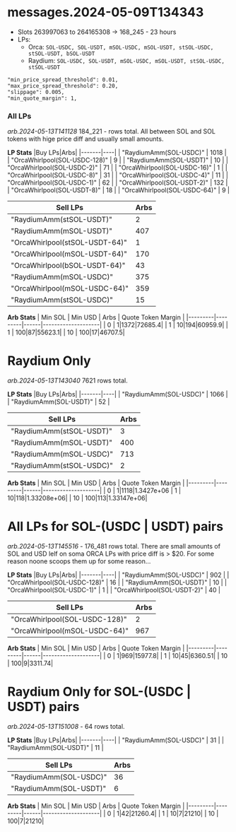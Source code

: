 # messages.2024-05-09T134343
* Slots 263997063 to 264165308 -> 168_245 - 23 hours
* LPs:
  * Orca: `SOL-USDC, SOL-USDT, mSOL-USDC, mSOL-USDT, stSOL-USDC, stSOL-USDT, bSOL-USDT` 
  * Raydium: `SOL-USDC, SOL-USDT, mSOL-USDC, mSOL-USDT, stSOL-USDC, stSOL-USDT`
```
"min_price_spread_threshold": 0.01,
"max_price_spread_threshold": 0.20,
"slippage": 0.005,
"min_quote_margin": 1,
```

### All LPs
_arb.2024-05-13T141128_ 184_221 - rows total. All between SOL and SOL tokens with hige price diff and usually small amounts.

__LP Stats__
|Buy LPs|Arbs|
|-------|----|
| "RaydiumAmm(SOL-USDC)" |  1018 |
| "OrcaWhirlpool(SOL-USDC-128)" |  9 |
| "RaydiumAmm(SOL-USDT)" |  10 |
| "OrcaWhirlpool(SOL-USDC-2)" |  71 |
| "OrcaWhirlpool(SOL-USDC-16)" |  1 |
| "OrcaWhirlpool(SOL-USDC-8)" |  31 |
| "OrcaWhirlpool(SOL-USDC-4)" |  11 |
| "OrcaWhirlpool(SOL-USDC-1)" |  62 |
| "OrcaWhirlpool(SOL-USDT-2)" |  132 |
| "OrcaWhirlpool(SOL-USDT-8)" |  18 |
| "OrcaWhirlpool(SOL-USDC-64)" |  9 |
 
|Sell LPs|Arbs|
|--------|----|
| "RaydiumAmm(stSOL-USDT)" |  2 |
| "RaydiumAmm(mSOL-USDT)" |  407 |
| "OrcaWhirlpool(stSOL-USDT-64)" |  1 |
| "OrcaWhirlpool(mSOL-USDT-64)" |  170 |
| "OrcaWhirlpool(bSOL-USDT-64)" |  43 |
| "RaydiumAmm(mSOL-USDC)" |  375 |
| "OrcaWhirlpool(mSOL-USDC-64)" |  359 |
| "RaydiumAmm(stSOL-USDC)" |  15 |
 
__Arb Stats__
| Min SOL | Min USD | Arbs | Quote Token Margin |
|---------|---------|------|--------------------|
| 0 | 1|1372|72685.4|
| 1 | 10|194|60959.9|
| 1 | 100|87|55623.1|
| 10 | 100|17|46707.5|

# Raydium Only
_arb.2024-05-13T143040_ 7621 rows total. 

__LP Stats__
|Buy LPs|Arbs|
|-------|----|
| "RaydiumAmm(SOL-USDC)" |  1066 |
| "RaydiumAmm(SOL-USDT)" |  52 |
 
|Sell LPs|Arbs|
|--------|----|
| "RaydiumAmm(stSOL-USDT)" |  3 |
| "RaydiumAmm(mSOL-USDT)" |  400 |
| "RaydiumAmm(mSOL-USDC)" |  713 |
| "RaydiumAmm(stSOL-USDC)" |  2 |
 
__Arb Stats__
| Min SOL | Min USD | Arbs | Quote Token Margin |
|---------|---------|------|--------------------|
| 0 | 1|1118|1.3427e+06
| 1 | 10|118|1.33208e+06|
| 10 | 100|113|1.33147e+06|

# All LPs for SOL-(USDC | USDT) pairs
_arb.2024-05-13T145516_ - 176_481 rows total. There are small amounts of SOL and USD lelf on soma ORCA LPs with price diff is > $20. For some reason noone scoops them up for some reason...

__LP Stats__
|Buy LPs|Arbs|
|-------|----|
| "RaydiumAmm(SOL-USDC)" |  902 |
| "OrcaWhirlpool(SOL-USDC-128)" |  16 |
| "RaydiumAmm(SOL-USDT)" |  10 |
| "OrcaWhirlpool(SOL-USDC-1)" |  1 |
| "OrcaWhirlpool(SOL-USDT-2)" |  40 |
 
|Sell LPs|Arbs|
|--------|----|
| "OrcaWhirlpool(SOL-USDC-128)" |  2 |
| "OrcaWhirlpool(mSOL-USDC-64)" |  967 |
 
__Arb Stats__
| Min SOL | Min USD | Arbs | Quote Token Margin |
|---------|---------|------|--------------------|
| 0 | 1|969|15977.8|
| 1 | 10|45|6360.51|
| 10 | 100|9|3311.74|

# Raydium Only for SOL-(USDC | USDT) pairs
_arb.2024-05-13T151008_ - 64 rows total. 

__LP Stats__
|Buy LPs|Arbs|
|-------|----|
| "RaydiumAmm(SOL-USDC)" |  31 |
| "RaydiumAmm(SOL-USDT)" |  11 |
 
|Sell LPs|Arbs|
|--------|----|
| "RaydiumAmm(SOL-USDC)" |  36 |
| "RaydiumAmm(SOL-USDT)" |  6 |
 
__Arb Stats__
| Min SOL | Min USD | Arbs | Quote Token Margin |
|---------|---------|------|--------------------|
| 0 | 1|42|21260.4|
| 1 | 10|7|21210|
| 10 | 100|7|21210|